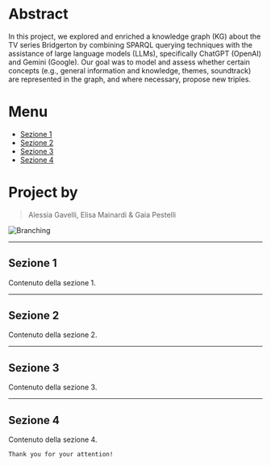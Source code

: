 # Abstract

In this project, we explored and enriched a knowledge graph (KG) about the TV series Bridgerton by combining SPARQL querying techniques with the assistance of large language models (LLMs), specifically ChatGPT (OpenAI) and Gemini (Google). Our goal was to model and assess whether certain concepts (e.g., general information and knowledge, themes, soundtrack) are represented in the graph, and where necessary, propose new triples.

# Menu

- <a href="#sezione1" target="_blank" rel="noopener noreferrer">Sezione 1</a>
- <a href="#sezione2" target="_blank" rel="noopener noreferrer">Sezione 2</a>
- <a href="#sezione3" target="_blank" rel="noopener noreferrer">Sezione 3</a>
- <a href="#sezione4" target="_blank" rel="noopener noreferrer">Sezione 4</a>

# Project by

> Alessia Gavelli,
> Elisa Mainardi &
> Gaia Pestelli 

![Branching](https://media-assets.vanityfair.it/photos/660c178833508f82229a46bf/16:9/w_1280,c_limit/1_OWWnuMfWov0Tc4IjIU0RHQ%20copia.jpg)



---

## Sezione 1

Contenuto della sezione 1.

---

## Sezione 2

Contenuto della sezione 2.

---

## Sezione 3

Contenuto della sezione 3.

---

## Sezione 4

Contenuto della sezione 4.




```
Thank you for your attention!
```
